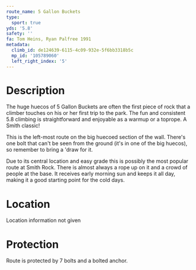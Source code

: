 ```yaml
---
route_name: 5 Gallon Buckets
type:
  sport: true
yds: '5.8'
safety: ''
fa: Tom Heins, Ryan Palfree 1991
metadata:
  climb_id: de124639-6115-4c09-932e-5f6bb3318b5c
  mp_id: '105789060'
  left_right_index: '5'
---
```

# Description
The huge huecos of 5 Gallon Buckets are often the first piece of rock that a climber touches on his or her first trip to the park.  The fun and consistent 5.8 climbing is straightforward and enjoyable as a warmup or a toprope.  A Smith classic!

This is the left-most route on the big huecoed section of the wall.  There's one bolt that can't be seen from the ground (it's in one of the big huecos), so remember to bring a 'draw for it.

Due to its central location and easy grade this is possibly the most popular route at Smith Rock.  There is almost always a rope up on it and a crowd of people at the base.  It receives early morning sun and keeps it all day, making it a good starting point for the cold days.

# Location
Location information not given

# Protection
Route is protected by 7 bolts and a bolted anchor.
